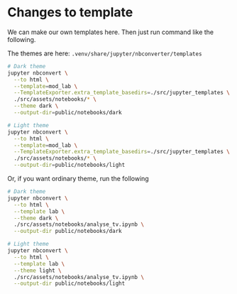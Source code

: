 # Changes to template

We can make our own templates here. 
Then just run command like the following.

The themes are here: `.venv/share/jupyter/nbconverter/templates`

```sh
# Dark theme
jupyter nbconvert \
  --to html \
  --template=mod_lab \
  --TemplateExporter.extra_template_basedirs=./src/jupyter_templates \
  ./src/assets/notebooks/* \
  --theme dark \
  --output-dir=public/notebooks/dark

# Light theme
jupyter nbconvert \
  --to html \
  --template=mod_lab \
  --TemplateExporter.extra_template_basedirs=./src/jupyter_templates \
  ./src/assets/notebooks/* \
  --output-dir=public/notebooks/light
```

Or, if you want ordinary theme, run the following
```sh
# Dark theme
jupyter nbconvert \
  --to html \
  --template lab \
  --theme dark \
  ./src/assets/notebooks/analyse_tv.ipynb \
  --output-dir public/notebooks/dark

# Light theme
jupyter nbconvert \
  --to html \
  --template lab \
  --theme light \
  ./src/assets/notebooks/analyse_tv.ipynb \
  --output-dir public/notebooks/light
```

